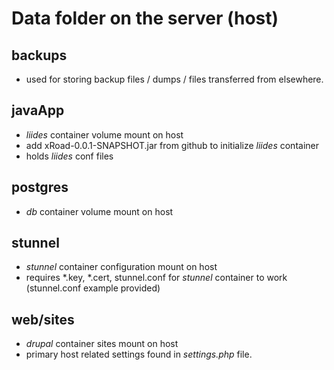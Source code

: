 # Data folder on the server (host)

## backups
  * used for storing backup files / dumps / files transferred from elsewhere.

## javaApp
  * *liides* container volume mount on host
  * add xRoad-0.0.1-SNAPSHOT.jar from github to initialize *liides* container
  * holds *liides* conf files

## postgres
  * *db* container volume mount on host

## stunnel
  * *stunnel* container configuration mount on host
  * requires *.key, *.cert, stunnel.conf for *stunnel* container to work (stunnel.conf example provided)

## web/sites
  * *drupal* container sites mount on host
  * primary host related settings found in *settings.php* file. 